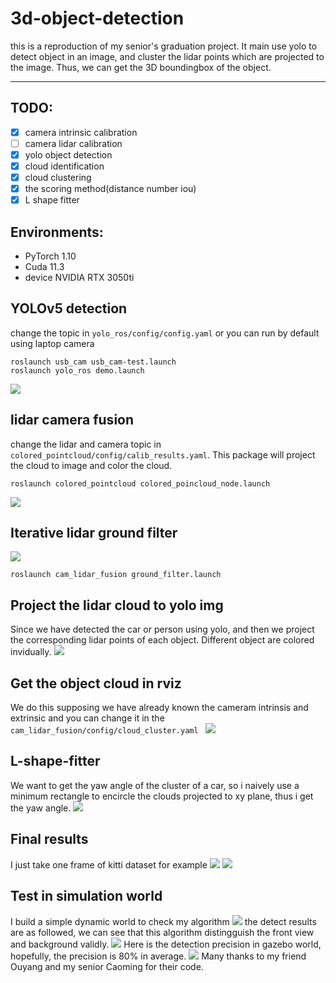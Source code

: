 # 3d-object-detection
this is a reproduction of my senior's graduation project. It main use yolo to detect object in an image, and cluster the lidar points which are projected to the image. Thus, we can get the 3D boundingbox of the object.

---
## TODO:
- [x] camera intrinsic calibration
- [ ] camera lidar calibration
- [x] yolo object detection
- [x] cloud identification
- [x] cloud clustering 
- [x] the scoring method(distance number iou)
- [x] L shape fitter

## Environments:
- PyTorch 1.10
- Cuda 11.3
- device NVIDIA RTX 3050ti
## YOLOv5 detection
change the topic in ```yolo_ros/config/config.yaml``` or you can run by default using laptop camera
``` 
roslaunch usb_cam usb_cam-test.launch 
roslaunch yolo_ros demo.launch
```
![](./resource/YOLOV5.png)
## lidar camera fusion
change the lidar and camera topic in ```colored_pointcloud/config/calib_results.yaml```. This package will project the cloud to image and color the cloud.
```
roslaunch colored_pointcloud colored_poincloud_node.launch
```
![](./resource/cam_lidar_fusion.png)
## Iterative lidar ground filter
![](./resource/ground_filter.png)
```
roslaunch cam_lidar_fusion ground_filter.launch 
```
## Project the lidar cloud to yolo img
Since we have detected the car or person using yolo, and then we project the corresponding lidar points of each object. Different object are colored invidually. 
![](./resource/project_img.png)

## Get the object cloud in rviz
We do this supposing we have already known the cameram intrinsis and extrinsic and you can change it in the ```cam_lidar_fusion/config/cloud_cluster.yaml ```
![](./resource/cloud_project.png) 
## L-shape-fitter
We want to get the yaw angle of the cluster of a car, so i naively use a minimum rectangle to encircle the clouds projected to xy plane, thus i get the yaw angle.
![](./resource/l_shape_fitter.png)
## Final results
I just take one frame of kitti dataset for example
![](./resource/final.png)
![](./resource/demo.gif)

## Test in simulation world
I build a simple dynamic world to check my algorithm
![](./resource/world.gif)
the detect results are as followed, we can see that this algorithm distingguish the front view and background validly.
![](./resource/rviz2.gif)
Here is the detection precision in gazebo world, hopefully, the precision is 80% in average.
![](./resource/detect.png)
Many thanks to my friend Ouyang and my senior Caoming for their code.
